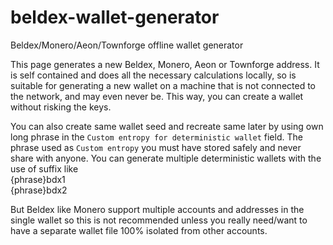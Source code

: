 # beldex-wallet-generator
Beldex/Monero/Aeon/Townforge offline wallet generator

This page generates a new Beldex, Monero, Aeon or Townforge address. It is self contained and does all the necessary calculations locally, so is suitable for generating a new wallet on a machine that is not connected to the network, and may even never be. This way, you can create a wallet without risking the keys.

You can also create same wallet seed and recreate same later by using own long phrase in the `Custom entropy for deterministic wallet` field.
The phrase used as `Custom entropy` you must have stored safely and never share with anyone. You can generate multiple deterministic wallets with the use of suffix like   
{phrase}bdx1  
{phrase}bdx2  

But Beldex like Monero support multiple accounts and addresses in the single wallet so this is not recommended unless you really need/want to have a separate wallet file 100% isolated from other accounts.
